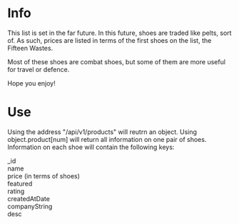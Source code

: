 # Info

This list is set in the far future. In this future, shoes are traded like pelts, sort of. As such, prices are listed in terms of the first shoes on the list, the Fifteen Wastes.

Most of these shoes are combat shoes, but some of them are more useful for travel or defence.

Hope you enjoy!

# Use

Using the address "/api/v1/products" will reutrn an object. Using object.product\[num\] will return all information on one pair of shoes.
Information on each shoe will contain the following keys:

\_id<br>
name<br>
price (in terms of shoes)<br>
featured<br>
rating<br>
createdAtDate<br>
companyString<br>
desc<br>
